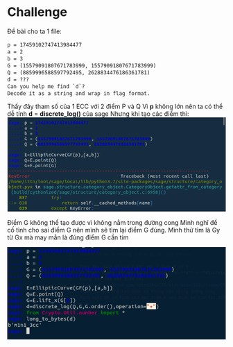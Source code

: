 # Challenge
Đề bài cho ta 1 file:
```
p = 17459102747413984477
a = 2
b = 3
G = (15579091807671783999, 15579091807671783999)
Q = (8859996588597792495, 2628834476186361781)
d = ???
Can you help me find `d`?
Decode it as a string and wrap in flag format.
```
Thấy đây tham số của 1 ECC với 2 điểm P và Q
Vì **p** không lớn nên ta có thể dễ tính **d** = **discrete_log()** của sage
Nhưng khi tạo các điểm thì:
![](https://github.com/lttn1204/CTF/blob/main/2021/redpwnCTF/blecc/image1.png)

Điểm G không thể tạo được vì không nằm trong đường cong
Mình nghĩ đề cố tình cho sai điểm G nên mình sẽ tìm lại điểm G đúng. Mình thử tìm là Gy từ Gx mà may mắn là đúng điểm G cần tim 

![](https://github.com/lttn1204/CTF/blob/main/2021/redpwnCTF/blecc/image2.png)


